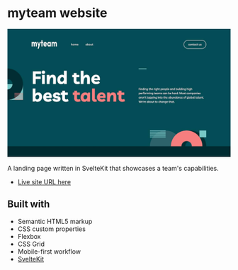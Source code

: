 # myteam website

![](./screenshot.jpg)

A landing page written in SvelteKit that showcases a team's capabilities.

- [Live site URL here](https://myteam-svelte.netlify.app/)

## Built with

- Semantic HTML5 markup
- CSS custom properties
- Flexbox
- CSS Grid
- Mobile-first workflow
- [SvelteKit](https://kit.svelte.dev/)
